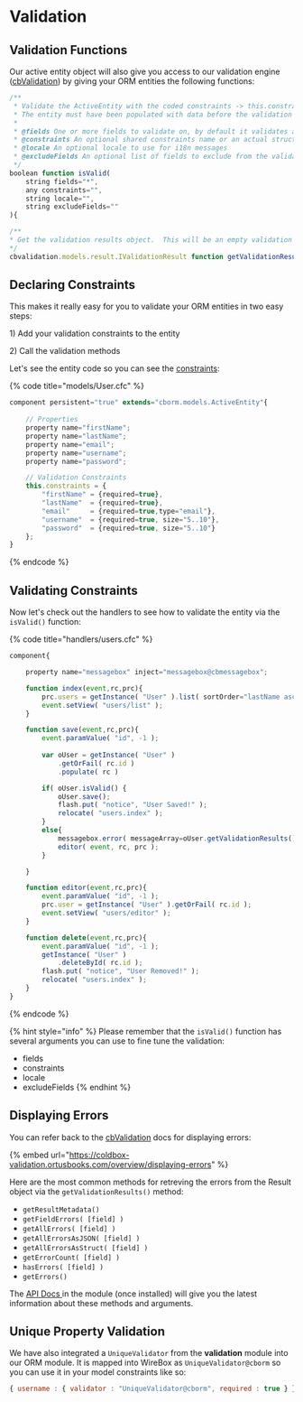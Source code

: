 # Validation

## Validation Functions

Our active entity object will also give you access to our validation engine ([cbValidation](https://coldbox-validation.ortusbooks.com/)) by giving your ORM entities the following functions:

```javascript
/**
 * Validate the ActiveEntity with the coded constraints -> this.constraints, or passed in shared or implicit constraints
 * The entity must have been populated with data before the validation
 *
 * @fields One or more fields to validate on, by default it validates all fields in the constraints. This can be a simple list or an array.
 * @constraints An optional shared constraints name or an actual structure of constraints to validate on.
 * @locale An optional locale to use for i18n messages
 * @excludeFields An optional list of fields to exclude from the validation.
 */
boolean function isValid(
	string fields="*",
	any constraints="",
	string locale="",
	string excludeFields=""
){

/**
* Get the validation results object.  This will be an empty validation object if isValid() has not being called yet.
*/
cbvalidation.models.result.IValidationResult function getValidationResults(){
```

## Declaring Constraints

This makes it really easy for you to validate your ORM entities in two easy steps:

1\) Add your validation constraints to the entity

2\) Call the validation methods

Let's see the entity code so you can see the [constraints](https://coldbox-validation.ortusbooks.com/overview/coldbox-validation/declaring-constraints):

{% code title="models/User.cfc" %}
```javascript
component persistent="true" extends="cborm.models.ActiveEntity"{
    
    // Properties
    property name="firstName";
    property name="lastName";
    property name="email";
    property name="username";
    property name="password";

    // Validation Constraints
    this.constraints = {
        "firstName" = {required=true}, 
        "lastName"  = {required=true},
        "email"     = {required=true,type="email"},
        "username"  = {required=true, size="5..10"},
        "password"  = {required=true, size="5..10"}
    };
}
```
{% endcode %}

## Validating Constraints

Now let's check out the handlers to see how to validate the entity via the `isValid()` function:

{% code title="handlers/users.cfc" %}
```javascript
component{

    property name="messagebox" inject="messagebox@cbmessagebox";

    function index(event,rc,prc){
        prc.users = getInstance( "User" ).list( sortOrder="lastName asc" );
        event.setView( "users/list" );
    }

    function save(event,rc,prc){
        event.paramValue( "id", -1 );
        
        var oUser = getInstance( "User" )
            .getOrFail( rc.id )
            .populate( rc )

        if( oUser.isValid() {
            oUser.save();
            flash.put( "notice", "User Saved!" );
            relocate( "users.index" );
        }
        else{
            messagebox.error( messageArray=oUser.getValidationResults().getAllErrors() );
            editor( event, rc, prc );
        }

    }

    function editor(event,rc,prc){
        event.paramValue( "id", -1 );
        prc.user = getInstance( "User" ).getOrFail( rc.id );
        event.setView( "users/editor" );
    }

    function delete(event,rc,prc){
        event.paramValue( "id", -1 );
        getInstance( "User" )
            .deleteById( rc.id );
        flash.put( "notice", "User Removed!" );
        relocate( "users.index" );
    }
}
```
{% endcode %}

{% hint style="info" %}
Please remember that the `isValid()` function has several arguments you can use to fine tune the validation:

* fields
* constraints
* locale
* excludeFields
{% endhint %}

## Displaying Errors

You can refer back to the [cbValidation](https://coldbox-validation.ortusbooks.com/overview/displaying-errors) docs for displaying errors:

{% embed url="https://coldbox-validation.ortusbooks.com/overview/displaying-errors" %}

Here are the most common methods for retreving the errors from the Result object via the `getValidationResults()` method:

* `getResultMetadata()`
* `getFieldErrors( [field] )`
* `getAllErrors( [field] )`
* `getAllErrorsAsJSON( [field] )`
* `getAllErrorsAsStruct( [field] )`
* `getErrorCount( [field] )`
* `hasErrors( [field] )`
* `getErrors()`

The [API Docs ](https://apidocs.ortussolutions.com/#/coldbox-modules/cbvalidation/)in the module (once installed) will give you the latest information about these methods and arguments.

## Unique Property Validation

We have also integrated a `UniqueValidator` from the **validation** module into our ORM module. It is mapped into WireBox as `UniqueValidator@cborm` so you can use it in your model constraints like so:

```javascript
{ username : { validator : "UniqueValidator@cborm", required : true } }
```
